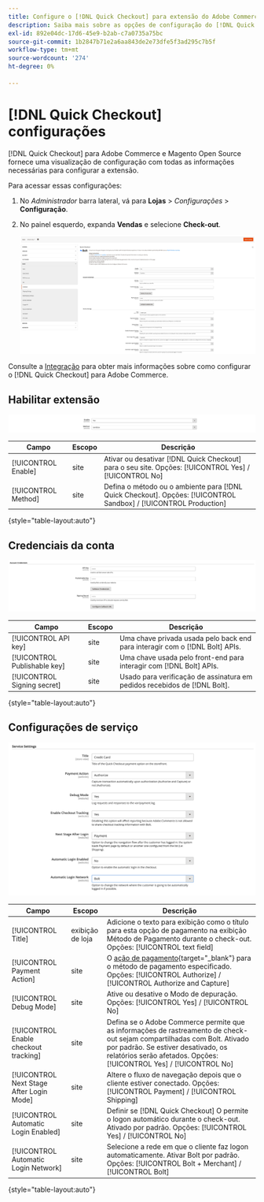 ```yaml
---
title: Configure o [!DNL Quick Checkout] para extensão do Adobe Commerce
description: Saiba mais sobre as opções de configuração do [!DNL Quick Checkout] e como integrar e configurar com êxito a extensão.
exl-id: 892e04dc-17d6-45e9-b2ab-c7a0735a75bc
source-git-commit: 1b2847b71e2a6aa843de2e73dfe5f3ad295c7b5f
workflow-type: tm+mt
source-wordcount: '274'
ht-degree: 0%

---
```


# [!DNL Quick Checkout] configurações

[!DNL Quick Checkout] para Adobe Commerce e Magento Open Source fornece uma visualização de configuração com todas as informações necessárias para configurar a extensão.

Para acessar essas configurações:

1. No _Administrador_ barra lateral, vá para **Lojas** > _Configurações_ > **Configuração**.
1. No painel esquerdo, expanda **Vendas** e selecione **Check-out**.

   ![Check-out rápido](assets/configuration-view.png)

Consulte a [Integração](../quick-checkout/onboarding.md) para obter mais informações sobre como configurar o [!DNL Quick Checkout] para Adobe Commerce.

## Habilitar extensão

![Check-out rápido](assets/enable-method.png)

| Campo | Escopo | Descrição |
|---|---|---|
| [!UICONTROL Enable] | site | Ativar ou desativar [!DNL Quick Checkout] para o seu site. Opções: [!UICONTROL Yes] / [!UICONTROL No] |
| [!UICONTROL Method] | site | Defina o método ou o ambiente para [!DNL Quick Checkout]. Opções: [!UICONTROL Sandbox] / [!UICONTROL Production] |

{style=&quot;table-layout:auto&quot;}

## Credenciais da conta

![Check-out rápido](assets/account-creds.png)

| Campo | Escopo | Descrição |
|---|---|---|
| [!UICONTROL API key] | site | Uma chave privada usada pelo back end para interagir com o [!DNL Bolt] APIs. |
| [!UICONTROL Publishable key] | site | Uma chave usada pelo front-end para interagir com [!DNL Bolt] APIs. |
| [!UICONTROL Signing secret] | site | Usado para verificação de assinatura em pedidos recebidos de [!DNL Bolt]. |

{style=&quot;table-layout:auto&quot;}

## Configurações de serviço

![Check-out rápido](assets/service-settings.png)

| Campo | Escopo | Descrição |
|---|---|---|
| [!UICONTROL Title] | exibição de loja | Adicione o texto para exibição como o título para esta opção de pagamento na exibição Método de Pagamento durante o check-out. Opções: [!UICONTROL text field] |
| [!UICONTROL Payment Action] | site | O [ação de pagamento](https://docs.magento.com/user-guide/configuration/sales/payment-methods.html#payment-actions){target="_blank"} para o método de pagamento especificado. Opções: [!UICONTROL Authorize] / [!UICONTROL Authorize and Capture] |
| [!UICONTROL Debug Mode] | site | Ative ou desative o Modo de depuração. Opções: [!UICONTROL Yes] / [!UICONTROL No] |
| [!UICONTROL Enable checkout tracking] | site | Defina se o Adobe Commerce permite que as informações de rastreamento de check-out sejam compartilhadas com Bolt. Ativado por padrão. Se estiver desativado, os relatórios serão afetados. Opções: [!UICONTROL Yes] / [!UICONTROL No] |
| [!UICONTROL Next Stage After Login Mode] | site | Altere o fluxo de navegação depois que o cliente estiver conectado. Opções: [!UICONTROL Payment] / [!UICONTROL Shipping] |
| [!UICONTROL Automatic Login Enabled] | site | Definir se [!DNL Quick Checkout] O permite o logon automático durante o check-out. Ativado por padrão. Opções: [!UICONTROL Yes] / [!UICONTROL No] |
| [!UICONTROL Automatic Login Network] | site | Selecione a rede em que o cliente faz logon automaticamente. Ativar Bolt por padrão. Opções: [!UICONTROL Bolt + Merchant] / [!UICONTROL Bolt] |

{style=&quot;table-layout:auto&quot;}
